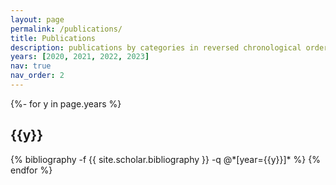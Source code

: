 ```yaml
---
layout: page
permalink: /publications/
title: Publications
description: publications by categories in reversed chronological order. generated by jekyll-scholar.
years: [2020, 2021, 2022, 2023]
nav: true
nav_order: 2
---
```

<!-- _pages/publications.md -->
<div class="publications">

{%- for y in page.years %}
  <h2 class="year">{{y}}</h2>
  {% bibliography -f {{ site.scholar.bibliography }} -q @*[year={{y}}]* %}
{% endfor %}

</div>

